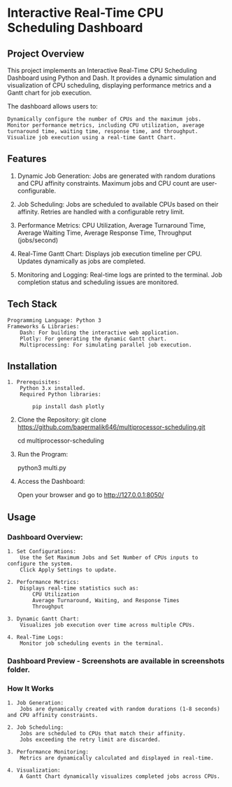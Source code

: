 

# Interactive Real-Time CPU Scheduling Dashboard

## Project Overview

This project implements an Interactive Real-Time CPU Scheduling Dashboard using Python and Dash. It provides a dynamic simulation and visualization of CPU scheduling, displaying performance metrics and a Gantt chart for job execution.

The dashboard allows users to:

    Dynamically configure the number of CPUs and the maximum jobs.
    Monitor performance metrics, including CPU utilization, average turnaround time, waiting time, response time, and throughput.
    Visualize job execution using a real-time Gantt Chart.

## Features

   1. Dynamic Job Generation:
        Jobs are generated with random durations and CPU affinity constraints.
        Maximum jobs and CPU count are user-configurable.

   2. Job Scheduling:
        Jobs are scheduled to available CPUs based on their affinity.
        Retries are handled with a configurable retry limit.

   3. Performance Metrics:
        CPU Utilization,
        Average Turnaround Time,
        Average Waiting Time,
        Average Response Time,
        Throughput (jobs/second)

   4. Real-Time Gantt Chart:
        Displays job execution timeline per CPU.
        Updates dynamically as jobs are completed.

   5. Monitoring and Logging:
        Real-time logs are printed to the terminal.
        Job completion status and scheduling issues are monitored.


## Tech Stack

    Programming Language: Python 3
    Frameworks & Libraries:
        Dash: For building the interactive web application.
        Plotly: For generating the dynamic Gantt chart.
        Multiprocessing: For simulating parallel job execution.


## Installation

    1. Prerequisites:
        Python 3.x installed.
        Required Python libraries:

            pip install dash plotly

   2. Clone the Repository:
        git clone https://github.com/baqermalik646/multiprocessor-scheduling.git

        cd multiprocessor-scheduling

   3. Run the Program:

        python3 multi.py

   4. Access the Dashboard:

        Open your browser and go to http://127.0.0.1:8050/


## Usage
### Dashboard Overview:

    1. Set Configurations:
        Use the Set Maximum Jobs and Set Number of CPUs inputs to configure the system.
        Click Apply Settings to update.

    2. Performance Metrics:
        Displays real-time statistics such as:
            CPU Utilization
            Average Turnaround, Waiting, and Response Times
            Throughput

    3. Dynamic Gantt Chart:
        Visualizes job execution over time across multiple CPUs.

    4. Real-Time Logs:
        Monitor job scheduling events in the terminal.

        
### Dashboard Preview - Screenshots are available in screenshots folder.

### How It Works

    1. Job Generation:
        Jobs are dynamically created with random durations (1-8 seconds) and CPU affinity constraints.

    2. Job Scheduling:
        Jobs are scheduled to CPUs that match their affinity.
        Jobs exceeding the retry limit are discarded.

    3. Performance Monitoring:
        Metrics are dynamically calculated and displayed in real-time.

    4. Visualization:
        A Gantt Chart dynamically visualizes completed jobs across CPUs.


